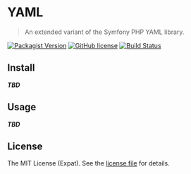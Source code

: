 YAML
====
> An extended variant of the Symfony PHP YAML library.

[![Packagist Version][PACKAGIST VERSION BADGE]][PACKAGIST PAGE] [![GitHub license][LICENSE BADGE]][LICENSE PAGE] [![Build Status][BUILD BADGE]][BUILD PAGE]

Install
-------
_**TBD**_

Usage
-----
_**TBD**_

License
-------
The MIT License (Expat). See the [license file](LICENSE) for details.

[BUILD BADGE]:https://travis-ci.org/radioactivehamster/yaml.svg?branch=master
[BUILD PAGE]: https://travis-ci.org/radioactivehamster/yaml
[LICENSE BADGE]: https://img.shields.io/github/license/radioactivehamster/yaml.svg
[LICENSE PAGE]: https://github.com/radioactivehamster/yaml/blob/master/LICENSE
[PACKAGIST PAGE]: https://packagist.org/packages/radioactivehamster/yaml
[PACKAGIST VERSION BADGE]: https://img.shields.io/packagist/v/radioactivehamster/yaml.svg

